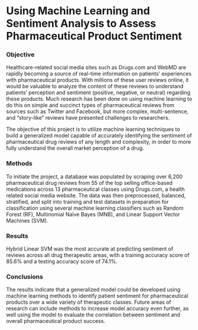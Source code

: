 # Using Machine Learning and Sentiment Analysis to Assess Pharmaceutical Product Sentiment

### Objective

Healthcare-related social media sites such as Drugs.com and WebMD are rapidly becoming a
source of real-time information on patients’ experiences with pharmaceutical products. With
millions of these user reviews online, it would be valuable to analyze the content of these
reviews to understand patients’ perception and sentiment (positive, negative, or neutral)
regarding these products. Much research has been done on using machine learning to do this on
simple and succinct types of pharmaceutical reviews from sources such as Twitter and Facebook,
but more complex, multi-sentence, and “story-like” reviews have presented challenges to
researchers.

The objective of this project is to utilize machine learning techniques to build a generalized
model capable of accurately identifying the sentiment of pharmaceutical drug reviews of any
length and complexity, in order to more fully understand the overall market perception of a drug.

### Methods
To initiate the project, a database was populated by scraping over 6,200 pharmaceutical drug
reviews from 55 of the top selling office-based medications across 13 pharmaceutical classes
using Drugs.com, a health related social media website. The data was then preprocessed,
balanced, stratified, and split into training and test datasets in preparation for classification using
several machine learning classifiers such as Random Forest (RF), Multinomial Naïve Bayes
(MNB), and Linear Support Vector Machines (SVM).

### Results
Hybrid Linear SVM was the most accurate at predicting sentiment of reviews across all drug
therapeutic areas, with a training accuracy score of 85.6% and a testing accuracy score of
74.1%.

### Conclusions
The results indicate that a generalized model could be developed using machine learning
methods to identify patient sentiment for pharmaceutical products over a wide variety of
therapeutic classes. Future areas of research can include methods to increase model accuracy
even further, as well using the model to evaluate the correlation between sentiment and overall
pharmaceutical product success.
